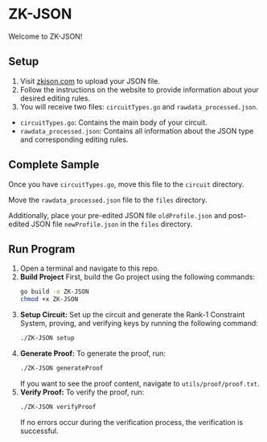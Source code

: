 # ZK-JSON

Welcome to ZK-JSON!

## Setup
1. Visit [zkjson.com](zkjson.com) to upload your JSON file.
2. Follow the instructions on the website to provide information about your desired editing rules.
3. You will receive two files: `circuitTypes.go` and `rawdata_processed.json`.
  - `circuitTypes.go`: Contains the main body of your circuit.
  - `rawdata_processed.json`: Contains all information about the JSON type and corresponding editing rules.

## Complete Sample
Once you have `circuitTypes.go`, move this file to the `circuit` directory.

Move the `rawdata_processed.json` file to the `files` directory.

Additionally, place your pre-edited JSON file `oldProfile.json` and post-edited JSON file `newProfile.json` in the `files` directory.

## Run Program
1. Open a terminal and navigate to this repo.
2. **Build Project** First, build the Go project using the following commands:
    ```sh
    go build -o ZK-JSON
    chmod +x ZK-JSON 
    ```
4. **Setup Circuit:** Set up the circuit and generate the Rank-1 Constraint System, proving, and verifying keys by running the following command:
    ```sh
    ./ZK-JSON setup
    ```
5. **Generate Proof:** To generate the proof, run:
    ```sh
    ./ZK-JSON generateProof
    ```
   If you want to see the proof content, navigate to `utils/proof/proof.txt`.
6. **Verify Proof:** To verify the proof, run:
    ```sh
    ./ZK-JSON verifyProof
    ```
   If no errors occur during the verification process, the verification is successful.

